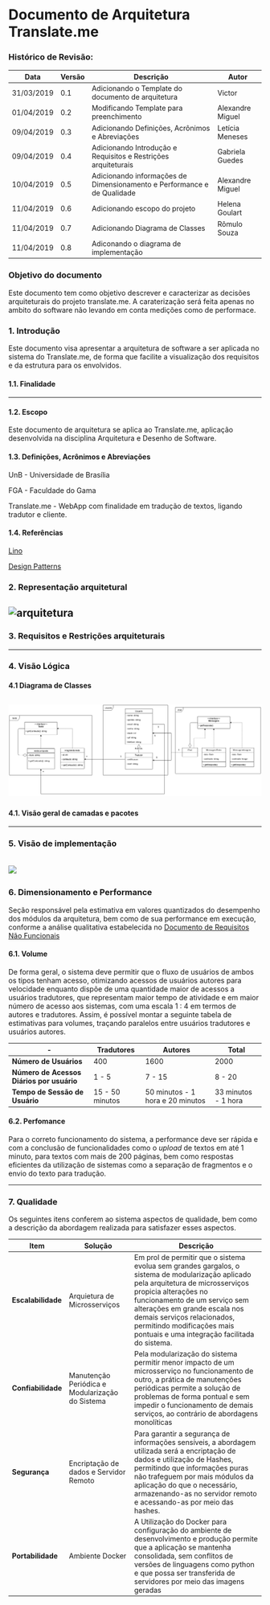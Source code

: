 # Documento de Arquitetura Translate.me

### Histórico de Revisão:
| Data | Versão | Descrição | Autor |
|---|---|---|---|
| 31/03/2019 | 0.1 | Adicionando o Template do documento de arquitetura | Victor |
| 01/04/2019 | 0.2 | Modificando Template para preenchimento | Alexandre Miguel|
| 09/04/2019 | 0.3 | Adicionando Definições, Acrônimos e Abreviações  | Letícia Meneses|
| 09/04/2019 | 0.4 | Adicionando Introdução e Requisitos e Restrições arquiteturais | Gabriela Guedes |
| 10/04/2019 | 0.5 | Adicionando informações de Dimensionamento e Performance e de Qualidade  | Alexandre Miguel|
| 11/04/2019   | 0.6  | Adicionando escopo do projeto  | Helena Goulart  |
| 11/04/2019 | 0.7 | Adicionando Diagrama de Classes | Rômulo Souza |
| 11/04/2019| 0.8| Adiconando o diagrama de implementação|

### Objetivo do documento
Este documento tem como objetivo descrever e caracterizar as decisões arquiteturais do projeto
translate.me. A caraterização será feita apenas no ambito do software não levando em conta medições
como de performace.


### 1. Introdução
Este documento visa apresentar a arquitetura de software a ser aplicada no sistema do Translate.me, de forma que facilite a visualização dos requisitos e da estrutura para os envolvidos.
#### 1.1. Finalidade
---
#### 1.2. Escopo
Este documento de arquitetura se aplica ao Translate.me, aplicação desenvolvida na disciplina Arquitetura e Desenho de Software.

#### 1.3. Definições, Acrônimos e Abreviações

<p> UnB - Universidade de Brasília</p>
<p> FGA - Faculdade do Gama</p>
<p> Translate.me - WebApp com finalidade em tradução de textos, ligando tradutor e cliente.</p>



#### 1.4. Referências
[Lino](https://botlino.github.io/docs/doc-arquitetura)

[Design Patterns](https://refactoring.guru/design-patterns)
### 2. Representação arquitetural
![arquitetura](https://i.ibb.co/zf99Pb7/architecture.png)
---
### 3. Requisitos e Restrições arquiteturais
---
### 4. Visão Lógica

#### 4.1 Diagrama de Classes
![diagrama_classes](assets/images/diagrama_classes.png)
---
#### 4.1. Visão geral de camadas e pacotes
---
### 5. Visão de implementação
![](https://i.imgur.com/rCzw0LC.png)
---
### 6. Dimensionamento e Performance

Seção responsável pela estimativa em valores quantizados do desempenho dos módulos da arquitetura, bem como de sua performance em execução, conforme a análise qualitativa estabelecida no [Documento de Requisitos Não Funcionais](#)

#### 6.1. Volume

De forma geral, o sistema deve permitir que o fluxo de usuários de ambos os tipos tenham acesso, otimizando acessos de usuários autores para velocidade enquanto dispõe de uma quantidade maior de acessos a usuários tradutores, que representam maior tempo de atividade e em maior número de acesso aos sistemas, com uma escala 1 : 4 em termos de autores e tradutores. Assim, é possível montar a seguinte tabela de estimativas para volumes, traçando paralelos entre usuários tradutores e usuários autores.

| **-** | Tradutores | Autores | Total |
| --- | --- | --- | --- |
| **Número de Usuários** | 400 | 1600 | 2000|
| **Número de Acessos Diários por usuário** | 1 - 5 | 7 - 15 | 8 - 20|
| **Tempo de Sessão de Usuário** |15 - 50 minutos | 50 minutos - 1 hora e 20 minutos | 33 minutos - 1 hora |

#### 6.2. Perfomance

Para o correto funcionamento do sistema, a performance deve ser rápida e com a conclusão de funcionalidades como o *upload* de textos em até 1 minuto, para textos com mais de 200 páginas, bem como respostas eficientes da utilização de sistemas como a separação de fragmentos e o envio do texto para tradução.

---
### 7. Qualidade

Os seguintes itens conferem ao sistema aspectos de qualidade, bem como a descrição da abordagem realizada para satisfazer esses aspectos.

| Item | Solução | Descrição |
| --- | --- | --- |
| **Escalabilidade** | Arquietura de Microsserviços | Em prol de permitir que o sistema evolua sem grandes gargalos, o sistema de modularização aplicado pela arquitetura de microsserviços propicia alterações no funcionamento de um serviço sem alterações em grande escala nos demais serviços relacionados, permitindo modificações mais pontuais e uma integração facilitada do sistema. |
| **Confiabilidade** | Manutenção Periódica e Modularização do Sistema | Pela modularização do sistema permitir menor impacto de um microsserviço no funcionamento de outro, a prática de manutenções periódicas permite a solução de problemas de forma pontual e sem impedir o funcionamento de demais serviços, ao contrário de abordagens monolíticas |
| **Segurança** | Encriptação de dados e Servidor Remoto | Para garantir a segurança de informações sensíveis, a abordagem utilizada será a encriptação de dados e utilização de Hashes, permitindo que informações puras não trafeguem por mais módulos da aplicação do que o necessário, armazenando-as no servidor remoto e acessando-as por meio das hashes.  |
| **Portabilidade** | Ambiente Docker | A Utilização do Docker para configuração do ambiente de desenvolvimento e produção permite que a aplicação se mantenha consolidada, sem conflitos de versões de linguagens como python e que possa ser transferida de servidores por meio das imagens geradas  |  
